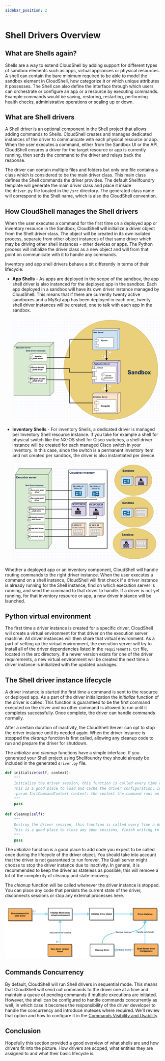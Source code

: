 ```yaml
---
sidebar_position: 2
---
```


# Shell Drivers Overview

## What are Shells again?

Shells are a way to extend CloudShell by adding support for different types of sandbox elements such as apps, virtual appliances or physical resources. A shell can contain the bare minimum required to be able to model the sandbox element in CloudShell, how categorize it or which unique attributes it possesses. The Shell can also define the interface through which users can orchestrate or configure an app or a resource by executing commands. Example commands would be saving, restoring, restarting, performing health checks, administrative operations or scaling up or down.

## What are Shell drivers

A Shell driver is an optional component in the Shell project that allows adding commands to Shells. CloudShell creates and manages dedicated instances of the driver to communicate with each physical resource or app. When the user executes a command, either from the Sandbox UI or the API, CloudShell ensures a driver for the target resource or app is currently running, then sends the command to the driver and relays back the response.

The driver can contain multiple files and folders but only one file contains a class which is considered to be the main driver class. This main class defines the Shell commands the driver provides. The default Shellfoundry template will generate the main driver class and place it inside the `driver.py` file located in the `/src` directory. The generated class name will correspond to the Shell name, which is also the CloudShell convention.

## How CloudShell manages the Shell drivers

When the user executes a command for the first time on a deployed app or inventory resource in the Sandbox, CloudShell will initialize a driver object from the Shell driver class. The object will be created in its own isolated process, separate from other object instances of that same driver which may be driving other shell instances - other devices or apps. The Python process will initialize the driver class as a new object and will from that point on communicate with it to handle any commands.

Inventory and app shell drivers behave a bit differently in terms of their lifecycle:

- **App Shells** - As apps are deployed in the scope of the sandbox, the app shell driver is also instanced for the deployed app in the sandbox. Each app deployed in a sandbox will have its own driver instance managed by CloudShell. This means that if there are currently twenty active sandboxes and a MySql app has been deployed in each one, twenty shell driver instances will be created, one to talk with each app in the sandbox.
    
    ![Shell Commands](/Images/Devguide-shells/Shell-Drivers-Overview_624x441.png)
    
- **Inventory Shells** - For inventory Shells, a dedicated driver is managed per Inventory Shell resource instance. If you take for example a shell for physical switch like the NX-OS shell for Cisco switches, a shell driver instance will be created for each managed Cisco switch in your inventory. In this case, since the switch is a permanent inventory item and not created per sandbox, the driver is also instantiated per device.
    
    ![Shell Commands](/Images/Devguide-shells/Shell-Drivers-Overview_1_624x421.png)
    

Whether a deployed app or an inventory component, CloudShell will handle routing commands to the right driver instance. When the user executes a command on a shell instance, CloudShell will first check if a driver instance is already running for the Shell instance, find on which execution server is running, and send the command to that driver to handle. If a driver is not yet running, for that inventory resource or app, a new driver instance will be launched.

## Python virtual environment

The first time a driver instance is created for a specific driver, CloudShell will create a virtual environment for that driver on the execution server machine. All driver instances will then share that virtual environment. As a part of setting up the virtual environment, the execution server will try to install all of the driver dependencies listed in the `requirements.txt` file, located in the src directory. If a newer version exists for one of the driver requirements, a new virtual environment will be created the next time a driver instance is initialized with the updated packages.

## The Shell driver instance lifecycle

A driver instance is started the first time a command is sent to the resource or deployed app. As a part of the driver initialization the *initialize* function of the driver is called. This function is guaranteed to be the first command executed on the driver and no other command is allowed to run until it completes successfully. Once complete, the driver can handle commands normally.

After a certain duration of inactivity, the CloudShell Server can opt to stop the driver instance until its needed again. When the driver instance is stopped the *cleanup* function is first called, allowing any cleanup code to run and prepare the driver for shutdown.

The *initialize* and *cleanup* functions have a simple interface. If you generated your Shell project using Shellfoundry they should already be included in the generated `driver.py` file.

```python
def initialize(self, context):
    """
    Initialize the driver session, this function is called every time a new instance of the driver is created
    This is a good place to load and cache the driver configuration, initiate sessions etc.
    :param InitCommandContext context: the context the command runs on
    """
    pass

def cleanup(self):
    """
    Destroy the driver session, this function is called every time a driver instance is destroyed
    This is a good place to close any open sessions, finish writing to log files
    """
    pass
```

The *initialize* function is a good place to add code you expect to be called once during the lifecycle of the driver object. You should take into account that the driver is not guaranteed to run forever. The Quali server might choose to stop the driver instance due to inactivity. In general, it is recommended to keep the driver as stateless as possible, this will remove a lot of the complexity of cleanup and state recovery.

The *cleanup* function will be called whenever the driver instance is stopped. You can place any code that persists the current state of the driver, disconnects sessions or stop any external processes here.

![Shell Commands](/Images/Devguide-shells/Shell-Drivers-Overview_2_624x226.png)

## Commands Concurrency

By default, CloudShell will run Shell drivers in sequential mode. This means that CloudShell will send out commands to the driver one at a time and maintain a queue of pending commands if multiple executions are initiated. However, the shell can be configured to handle commands concurrently as well, in which case it becomes the responsibility of the driver developer to handle the concurrency and introduce mutexes where required. We’ll review that option and how to configure it in the [Commands Visibility and Usability](./commands-visibility-and-usability.md).

## Conclusion

Hopefully this section provided a good overview of what shells are and how drivers fit into the picture. How drivers are scoped, what entities they are assigned to and what their basic lifecycle is.
